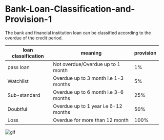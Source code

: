 # Bank-Loan-Classification-and-Provision-1
The bank and financial institution loan can be classified according to the overdue of the credit period.

loan classification | meaning|provision |
--- | --- | --- | 
pass loan | Not overdue/Overdue up to 1 month | 1% |
Watchlist	|Overdue up to 3 month i.e 1-3 months|5% |
Sub-standard|Overdue up to 6 month i.e 3-6 months|25%|
Doubtful	  |Overdue up to 1 year i.e 6-12 months|50%|
Loss	    |Overdue for more than 12 month	         |100%|

![gif](https://github.com/TapendraBaduwal/Bank-Loan-Classification-and-Provision-1/blob/master/ezgif.com-gif-maker.gif)
